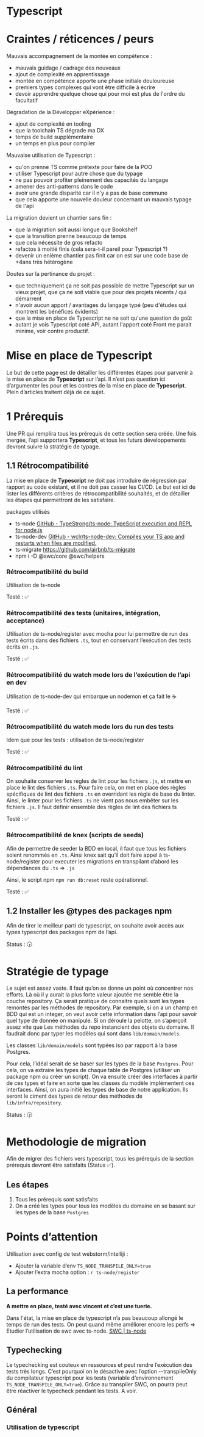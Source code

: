 # Typescript

# Craintes / réticences / peurs
Mauvais accompagnement de la montée en compétence : 
- mauvais guidage / cadrage des nouveaux 
- ajout de complexité en apprentissage
- montée en compétence apporte une phase initiale douloureuse
- premiers types complexes qui vont être difficile à écrire
- devoir apprendre quelque chose qui pour moi est plus de l'ordre du facultatif

Dégradation de la Développer eXpérience : 
- ajout de complexité en tooling
- que la toolchain TS dégrade ma DX
- temps de build supplémentaire
- un temps en plus pour compiler

Mauvaise utilisation de Typescript : 
- qu'on prenne TS comme prétexte pour faire de la POO
- utiliser Typescript pour autre chose que du typage
- ne pas pouvoir profiter pleinement des capacités du langage
- amener des anti-patterns dans le code
- avoir une grande disparité car il n'y a pas de base commune
- que cela apporte une nouvelle douleur concernant un mauvais typage de l'api

La migration devient un chantier sans fin : 
- que la migration soit aussi longue que Bookshelf
- que la transition prenne beaucoup de temps
- que cela nécessite de gros refacto
- refactos à moitié finis (cela sera-t-il pareil pour Typescript ?)
- devenir un enième chantier pas finit car on est sur une code base de +4ans très hétérogène

Doutes sur la pertinance du projet : 
- que techniquement ça ne soit pas possible de mettre Typescript sur un vieux projet, que ça ne soit viable que pour des projets récents / qui démarrent
- n'avoir aucun apport / avantages du langage typé (peu d'études qui montrent les bénéfices évidents)
- que la mise en place de Typescript ne ne soit qu'une question de goût
- autant je vois Typescript coté API, autant l'apport coté Front me parait minime, voir contre productif.


# Mise en place de Typescript

Le but de cette page est de détailler les différentes étapes pour parvenir à la mise en place de **Typescript** sur l’api. Il n’est pas question ici d’argumenter les pour et les contres de la mise en place de **Typescript**. Plein d’articles traitent déjà de ce sujet.

# 1 Prérequis

Une PR qui remplira tous les prérequis de cette section sera créée. Une fois mergée, l’api supportera **Typescript**, et tous les futurs développements devront suivre la stratégie de typage.

## 1.1 Rétrocompatibilité

La mise en place de **Typescript** ne doit pas introduire de régression par rapport au code existant, et il ne doit pas casser les CI/CD. Le but est ici de lister les différents critères de rétrocompatibilité souhaités, et de détailler les étapes qui permettront de les satisfaire.

packages utilisés

- ts-node [GitHub - TypeStrong/ts-node: TypeScript execution and REPL for node.js](https://github.com/TypeStrong/ts-node)
- ts-node-dev [GitHub - wclr/ts-node-dev: Compiles your TS app and restarts when files are modified.](https://github.com/wclr/ts-node-dev)
- ts-migrate https://github.com/airbnb/ts-migrate
- npm i -D @swc/core @swc/helpers

### Rétrocompatibilité du build

Utilisation de ts-node

Testé : ✅

### Rétrocompatibilité des tests (unitaires, intégration, acceptance)

Utilisation de ts-node/register avec mocha pour lui permettre de run des tests écrits dans des fichiers `.ts`, tout en conservant l’exécution des tests écrits en `.js`.

Testé : ✅

### Rétrocompatibilité du watch mode lors de l’exécution de l’api en dev

Utilisation de ts-node-dev qui embarque un nodemon et ça fait le ☕

Testé : ✅

### Rétrocompatibilité du watch mode lors du run des tests

Idem que pour les tests : utilisation de ts-node/register

Testé : ✅

### Rétrocompatibilité du lint

On souhaite conserver les règles de lint pour les fichiers `.js`, et mettre en place le lint des fichiers `.ts`. Pour faire cela, on met en place des règles spécifiques de lint des fichiers `.ts` en overridant les règle de base du linter. Ainsi, le linter pour les fichiers `.ts` ne vient pas nous embêter sur les fichiers `.js`. Il faut définir ensemble des règles de lint des fichiers ts

Testé : ✅

### Rétrocompatibilité de knex (scripts de seeds)

Afin de permettre de seeder la BDD en local, il faut que tous les fichiers soient renommés en `.ts`. Ainsi knex sait qu’il doit faire appel à ts-node/register pour executer les migrations en transpilant d’abord les dépendances du `.ts` ⇒ `.js` 

Ainsi, le script npm `npm run db:reset` reste opérationnel.

Testé : ✅

## 1.2 Installer les @types des packages npm

Afin de tirer le meilleur parti de typescript, on souhaite avoir accès aux types typescript des packages npm de l’api.

Status : 🕞

# Stratégie de typage

Le sujet est assez vaste. Il faut qu’on se donne un point où concentrer nos efforts. Là où il y aurait la plus forte valeur ajoutée me semble être la couche repository. Ça serait pratique de connaitre quels sont les types remontés par les méthodes de repository. Par exemple, si on a un champ en BDD qui est un integer, on veut avoir cette information dans l’api pour savoir quel type de donnée on manipule. Si on déroule la pelotte, on s’aperçoit assez vite que Les méthodes du repo instancient des objets du domaine. Il faudrait donc par typer les modèles qui sont dans `lib/domain/models`.

Les classes `lib/domain/models` sont typées iso par rapport à la base Postgres.

Pour cela, l’idéal serait de se baser sur les types de la base `Postgres`. Pour cela, on va extraire les types de chaque table de Postgres (utiliser un package npm ou créer un script). On va ensuite créer des interfaces à partir de ces types et faire en sorte que les classes du modèle implémentent ces interfaces. Ainsi, on aura initié les types de base de notre application. Ils seront le ciment des types de retour des méthodes de `lib/infra/repository`.

Status : 🕞

# Methodologie de migration

Afin de migrer des fichiers vers typescript, tous les prérequis de la section prérequis devront être satisfaits (Status ✅).

## Les étapes

1. Tous les prérequis sont satisfaits
2. On a créé les types pour tous les modèles du domaine en se basant sur les types de la base `Postgres`

# Points d’attention

Utilisation avec config de test webstorm/intelliji :

- Ajouter la variable d’env `TS_NODE_TRANSPILE_ONLY=true`
- Ajouter l’extra mocha option : `r ts-node/register`

## La performance

**A mettre en place, testé avec vincent et c’est une tuerie.**

Dans l'état, la mise en place de typescript n’a pas beaucoup allongé le temps de run des tests. On peut quand même améliorer encore les perfs => Etudier l’utilisation de swc avec ts-node. [SWC | ts-node](https://typestrong.org/ts-node/docs/swc)

## Typechecking

Le typechecking est couteux en ressources et peut rendre l’exécution des tests très longs. C’est pourquoi on le désactive avec l’option --transpileOnly du compilateur typescript pour les tests (variable d’environnement `TS_NODE_TRANSPILE_ONLY=true`). Grâce au transpiler SWC, on pourra peut être réactiver le typecheck pendant les tests. A voir.


## Général

### Utilisation de typescript

